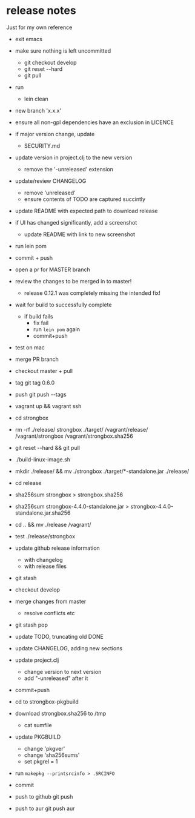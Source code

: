 # release notes

Just for my own reference

* exit emacs
* make sure nothing is left uncommitted
    - git checkout develop
    - git reset --hard
    - git pull
* run
    - lein clean
* new branch 'x.x.x'
* ensure all non-gpl dependencies have an exclusion in LICENCE
* if major version change, update
    - SECURITY.md
* update version in project.clj to the new version
    - remove the '-unreleased' extension
* update/review CHANGELOG
    - remove 'unreleased'
    - ensure contents of TODO are captured succintly
* update README with expected path to download release
* if UI has changed significantly, add a screenshot
    - update README with link to new screenshot
* run lein pom
* commit + push
* open a pr for MASTER branch
* review the changes to be merged in to master!
    - release 0.12.1 was completely missing the intended fix!
* wait for build to successfully complete
    - if build fails
        - fix fail
        - run `lein pom` again
        - commit+push
* test on mac
* merge PR branch
* checkout master + pull
* tag
    git tag 0.6.0
* push
    git push --tags

* vagrant up && vagrant ssh
* cd strongbox
* rm -rf ./release/ strongbox ./target/ /vagrant/release/ /vagrant/strongbox /vagrant/strongbox.sha256
* git reset --hard && git pull
* ./build-linux-image.sh
* mkdir ./release/ && mv ./strongbox ./target/*-standalone.jar ./release/
* cd release
* sha256sum strongbox > strongbox.sha256
* sha256sum strongbox-4.4.0-standalone.jar > strongbox-4.4.0-standalone.jar.sha256
* cd .. && mv ./release /vagrant/

* test ./release/strongbox
* update github release information
    - with changelog
    - with release files

* git stash
* checkout develop
* merge changes from master
    - resolve conflicts etc
* git stash pop
* update TODO, truncating old DONE
* update CHANGELOG, adding new sections
* update project.clj
    - change version to next version 
    - add "-unreleased" after it
* commit+push


* cd to strongbox-pkgbuild
* download strongbox.sha256 to /tmp
    - cat sumfile
* update PKGBUILD
    - change 'pkgver'
    - change 'sha256sums'
    - set pkgrel = 1
* run `makepkg --printsrcinfo > .SRCINFO`
* commit 
* push to github
    git push
* push to aur
    git push aur
